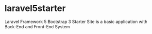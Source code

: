 # laravel5starter
Laravel Framework 5 Bootstrap 3 Starter Site is a basic application with Back-End and Front-End System

